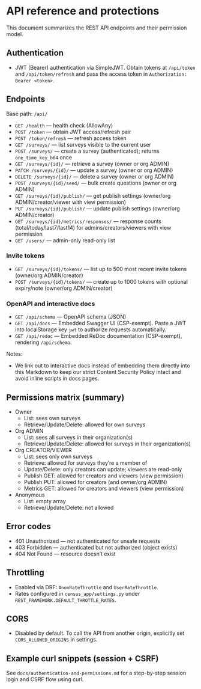 # API reference and protections

This document summarizes the REST API endpoints and their permission model.

## Authentication

- JWT (Bearer) authentication via SimpleJWT. Obtain tokens at `/api/token` and `/api/token/refresh` and pass the access token in `Authorization: Bearer <token>`.

## Endpoints

Base path: `/api/`

- `GET /health` — health check (AllowAny)
- `POST /token` — obtain JWT access/refresh pair
- `POST /token/refresh` — refresh access token
- `GET /surveys/` — list surveys visible to the current user
- `POST /surveys/` — create a survey (authenticated); returns `one_time_key_b64` once
- `GET /surveys/{id}/` — retrieve a survey (owner or org ADMIN)
- `PATCH /surveys/{id}/` — update a survey (owner or org ADMIN)
- `DELETE /surveys/{id}/` — delete a survey (owner or org ADMIN)
- `POST /surveys/{id}/seed/` — bulk create questions (owner or org ADMIN)
- `GET /surveys/{id}/publish/` — get publish settings (owner/org ADMIN/creator/viewer with view permission)
- `PUT /surveys/{id}/publish/` — update publish settings (owner/org ADMIN/creator)
- `GET /surveys/{id}/metrics/responses/` — response counts (total/today/last7/last14) for admins/creators/viewers with view permission
- `GET /users/` — admin-only read-only list

### Invite tokens

- `GET /surveys/{id}/tokens/` — list up to 500 most recent invite tokens (owner/org ADMIN/creator)
- `POST /surveys/{id}/tokens/` — create up to 1000 tokens with optional expiry/note (owner/org ADMIN/creator)

### OpenAPI and interactive docs

- `GET /api/schema` — OpenAPI schema (JSON)
- `GET /api/docs` — Embedded Swagger UI (CSP-exempt). Paste a JWT into localStorage key `jwt` to authorize requests automatically.
- `GET /api/redoc` — Embedded ReDoc documentation (CSP-exempt), rendering `/api/schema`.

Notes:

- We link out to interactive docs instead of embedding them directly into this Markdown to keep our strict Content Security Policy intact and avoid inline scripts in docs pages.

## Permissions matrix (summary)

- Owner
  - List: sees own surveys
  - Retrieve/Update/Delete: allowed for own surveys
- Org ADMIN
  - List: sees all surveys in their organization(s)
  - Retrieve/Update/Delete: allowed for surveys in their organization(s)
- Org CREATOR/VIEWER
  - List: sees only own surveys
  - Retrieve: allowed for surveys they’re a member of
  - Update/Delete: only creators can update; viewers are read-only
  - Publish GET: allowed for creators and viewers (view permission)
  - Publish PUT: allowed for creators (and owner/org ADMIN)
  - Metrics GET: allowed for creators and viewers (view permission)
- Anonymous
  - List: empty array
  - Retrieve/Update/Delete: not allowed

## Error codes

- 401 Unauthorized — not authenticated for unsafe requests
- 403 Forbidden — authenticated but not authorized (object exists)
- 404 Not Found — resource doesn’t exist

## Throttling

- Enabled via DRF: `AnonRateThrottle` and `UserRateThrottle`.
- Rates configured in `census_app/settings.py` under `REST_FRAMEWORK.DEFAULT_THROTTLE_RATES`.

## CORS

- Disabled by default. To call the API from another origin, explicitly set `CORS_ALLOWED_ORIGINS` in settings.

## Example curl snippets (session + CSRF)

See `docs/authentication-and-permissions.md` for a step-by-step session login and CSRF flow using curl.
